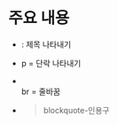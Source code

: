 # 주요 내용

- <hn> : 제목 나타내기
- <p>p = 단락 나타내기</p>
- <br> br = 줄바꿈
- <blockquote>blockquote-인용구</blockquote>
